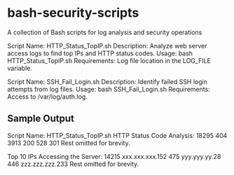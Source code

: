 # bash-security-scripts
A collection of Bash scripts for log analysis and security operations

Script Name: HTTP_Status_TopIP.sh
Description: Analyze web server access logs to find top IPs and HTTP status codes.
Usage: bash HTTP_Status_TopIP.sh
Requirements: Log file location in the LOG_FILE variable.

Script Name: SSH_Fail_Login.sh
Description: Identify failed SSH login attempts from log files.
Usage: bash SSH_Fail_Login.sh
Requirements: Access to /var/log/auth.log.

## Sample Output
Script Name: HTTP_Status_TopIP.sh
HTTP Status Code Analysis:
  18295 404
   3913 200
    528 301
Rest omitted for brevity.

Top 10 IPs Accessing the Server:
  14215 xxx.xxx.xxx.152
    475 yyy.yyy.yy.28
    446 zzz.zzz.zzz.233
Rest omitted for brevity.